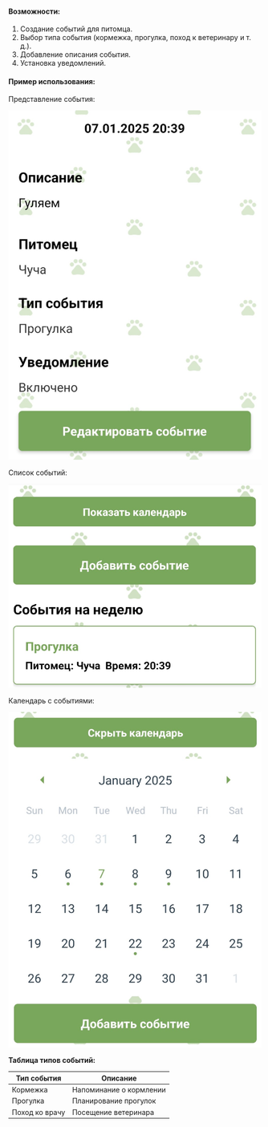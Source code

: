 #### Возможности:

1. Создание событий для питомца.
2. Выбор типа события (кормежка, прогулка, поход к ветеринару и т. д.).
3. Добавление описания события.
4. Установка уведомлений.

#### Пример использования:

Представление события:

![Пример экрана события](./assets/pet-event.jpg "Пример экрана события")

Список событий:

![Пример экрана со списком события](./assets/pet-event-list.jpg "Пример экрана со списком события")

Календарь с событиями:

![Пример экрана с календарем событий](./assets/pet-event-calendar.jpg "Пример экрана с календарем событий")

**Таблица типов событий:**

| Тип события       | Описание                  |
|-------------------|---------------------------|
| Кормежка          | Напоминание о кормлении   |
| Прогулка          | Планирование прогулок     |
| Поход ко врачу    | Посещение ветеринара      |
